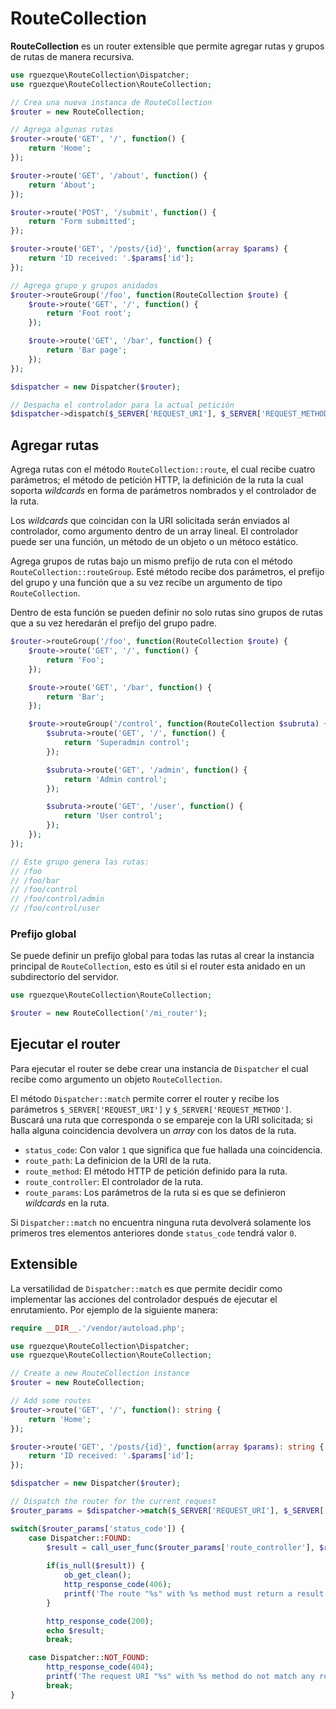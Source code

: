 # RouteCollection

**RouteCollection** es un router extensible que permite agregar rutas y grupos de rutas de manera recursiva.

```php
use rguezque\RouteCollection\Dispatcher;
use rguezque\RouteCollection\RouteCollection;

// Crea una nueva instanca de RouteCollection
$router = new RouteCollection;

// Agrega algunas rutas
$router->route('GET', '/', function() {
    return 'Home';
});

$router->route('GET', '/about', function() {
    return 'About';
}); 

$router->route('POST', '/submit', function() {
    return 'Form submitted';
});

$router->route('GET', '/posts/{id}', function(array $params) {
    return 'ID received: '.$params['id'];
});

// Agrega grupo y grupos anidados
$router->routeGroup('/foo', function(RouteCollection $route) {
    $route->route('GET', '/', function() {
        return 'Foot root';
    });

    $route->route('GET', '/bar', function() {
        return 'Bar page';
    });
});

$dispatcher = new Dispatcher($router);

// Despacha el controlador para la actual petición
$dispatcher->dispatch($_SERVER['REQUEST_URI'], $_SERVER['REQUEST_METHOD']);
```

## Agregar rutas

Agrega rutas con el método `RouteCollection::route`, el cual recibe cuatro parámetros; el método de petición HTTP, la definición de la ruta la cual soporta *wildcards* en forma de parámetros nombrados y el controlador de la ruta. 

Los *wildcards* que coincidan con la URI solicitada serán enviados al controlador, como argumento dentro de un array lineal. El controlador puede ser una función, un método de un objeto o un métoco estático.

Agrega grupos de rutas bajo un mismo prefijo de ruta con el método `RouteCollection::routeGroup`. Esté método recibe dos parámetros, el prefijo del grupo y una función que a su vez recibe un argumento de tipo `RouteCollection`.

Dentro de esta función se pueden definir no solo rutas sino grupos de rutas que a su vez heredarán el prefijo del grupo padre.

```php
$router->routeGroup('/foo', function(RouteCollection $route) {
    $route->route('GET', '/', function() {
        return 'Foo';
    });

    $route->route('GET', '/bar', function() {
        return 'Bar';
    });

    $route->routeGroup('/control', function(RouteCollection $subruta) {
        $subruta->route('GET', '/', function() {
            return 'Superadmin control';
        });

        $subruta->route('GET', '/admin', function() {
            return 'Admin control';
        });

        $subruta->route('GET', '/user', function() {
            return 'User control';
        });
    });
});

// Este grupo genera las rutas:
// /foo
// /foo/bar
// /foo/control
// /foo/control/admin
// /foo/control/user
```

### Prefijo global

Se puede definir un prefijo global para todas las rutas al crear la instancia principal de `RouteCollection`, esto es útil si el router esta anidado en un subdirectorio del servidor.

```php
use rguezque\RouteCollection\RouteCollection;

$router = new RouteCollection('/mi_router');
```

## Ejecutar el router

Para ejecutar el router se debe crear una instancia de `Dispatcher` el cual recibe como argumento un objeto `RouteCollection`.

El método `Dispatcher::match` permite correr el router y recibe los parámetros `$_SERVER['REQUEST_URI']` y `$_SERVER['REQUEST_METHOD']`. Buscará una ruta que corresponda o se empareje con la URI solicitada; si halla alguna coincidencia devolvera un *array* con los datos de la ruta.

- `status_code`: Con valor `1` que significa que fue hallada una coincidencia.
- `route_path`: La definicion de la URI de la ruta.
- `route_method`: El método HTTP de petición definido para la ruta.
- `route_controller`: El controlador de la ruta.
- `route_params`: Los parámetros de la ruta si es que se definieron *wildcards* en la ruta.

Si  `Dispatcher::match` no encuentra ninguna ruta devolverá solamente los primeros tres elementos anteriores donde `status_code` tendrá valor `0`.

## Extensible

La versatilidad de `Dispatcher::match` es que permite decidir como implementar las acciones del controlador después de ejecutar el enrutamiento. Por ejemplo de la siguiente manera:

```php
require __DIR__.'/vendor/autoload.php';

use rguezque\RouteCollection\Dispatcher;
use rguezque\RouteCollection\RouteCollection;

// Create a new RouteCollection instance
$router = new RouteCollection;

// Add some routes
$router->route('GET', '/', function(): string {
    return 'Home';
});

$router->route('GET', '/posts/{id}', function(array $params): string {
    return 'ID received: '.$params['id'];
}); 

$dispatcher = new Dispatcher($router);

// Dispatch the router for the current request
$router_params = $dispatcher->match($_SERVER['REQUEST_URI'], $_SERVER['REQUEST_METHOD']);

switch($router_params['status_code']) {
    case Dispatcher::FOUND: 
        $result = call_user_func($router_params['route_controller'], $router_params['route_params']);
        
        if(is_null($result)) {
            ob_get_clean();
            http_response_code(406);
            printf('The route "%s" with %s method must return a result.', $router_params['route_path'], $router_params['route_method']);
        }

        http_response_code(200);
        echo $result;
        break;

    case Dispatcher::NOT_FOUND:
        http_response_code(404);
        printf('The request URI "%s" with %s method do not match any route.', $router_params['request_uri'], $router_params['request_method']);
        break;
}
```
